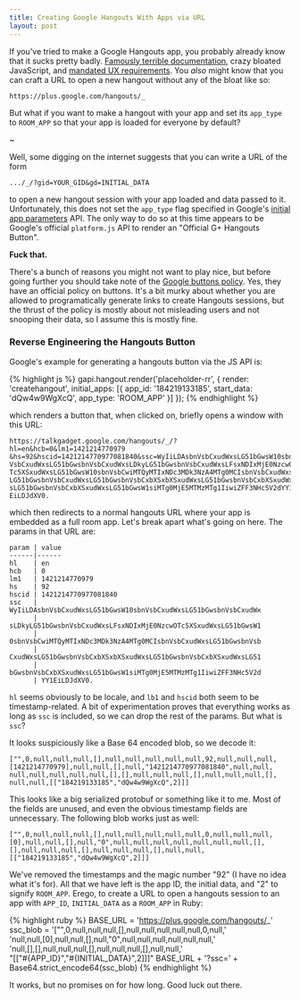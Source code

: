 ```yaml
---
title: Creating Google Hangouts With Apps via URL
layout: post
---
```


If you've tried to make a Google Hangouts app, you probably already know that it
sucks pretty badly. [Famously terrible documentation][1], crazy bloated
JavaScript, and [mandated UX requirements][2]. You *also* might know that you
can craft a URL to open a new hangout without any of the bloat like so:

`https://plus.google.com/hangouts/_`

But what if you want to make a hangout with your app and set its `app_type` to
`ROOM_APP` so that your app is loaded for everyone by default?

~

Well, some digging on the internet suggests that you can write a URL of the form

`.../_/?gid=YOUR_GID&gd=INITIAL_DATA`

to open a new hangout session with your app loaded and data passed to it.
Unfortunately, this does not set the `app_type` flag specified in Google's
[initial app parameters][3] API. The only way to do so at this time appears to
be Google's official `platform.js` API to render an
"Official G+ Hangouts Button".

**Fuck that.**

There's a bunch of reasons you might not want to play nice, but before going
further you should take note of the [Google buttons policy][4]. Yes, they have
an official policy on buttons. It's a bit murky about whether you are allowed to
programatically generate links to create Hangouts sessions, but the thrust of
the policy is mostly about not misleading users and not snooping their data, so
I assume this is mostly fine.

### Reverse Engineering the Hangouts Button

Google's example for generating a hangouts button via the JS API is:

{% highlight js %}
  gapi.hangout.render('placeholder-rr', {
    render: 'createhangout',
    initial_apps: [{
      app_id:     '184219133185',
      start_data: 'dQw4w9WgXcQ',
      app_type:   'ROOM_APP'
    }]
});
{% endhighlight %}

which renders a button that, when clicked on, briefly opens a window with this
URL:

```
https://talkgadget.google.com/hangouts/_/?hl=en&hcb=0&lm1=1421214770979
&hs=92&hscid=1421214770977081840&ssc=WyIiLDAsbnVsbCxudWxsLG51bGwsW10sbn
VsbCxudWxsLG51bGwsbnVsbCxudWxsLDkyLG51bGwsbnVsbCxudWxsLFsxNDIxMjE0NzcwO
Tc5XSxudWxsLG51bGwsW10sbnVsbCwiMTQyMTIxNDc3MDk3NzA4MTg0MCIsbnVsbCxudWxs
LG51bGwsbnVsbCxudWxsLG51bGwsbnVsbCxbXSxbXSxudWxsLG51bGwsbnVsbCxbXSxudWx
sLG51bGwsbnVsbCxbXSxudWxsLG51bGwsW1siMTg0MjE5MTMzMTg1IiwiZFF3NHc5V2dYY1
EiLDJdXV0.
```

which then redirects to a normal hangouts URL where your app is embedded as a
full room app. Let's break apart what's going on here. The params in that URL
are:

```
param | value
------|------
hl    | en
hcb   | 0
lm1   | 1421214770979
hs    | 92
hscid | 1421214770977081840
ssc   | WyIiLDAsbnVsbCxudWxsLG51bGwsW10sbnVsbCxudWxsLG51bGwsbnVsbCxudWx
      | sLDkyLG51bGwsbnVsbCxudWxsLFsxNDIxMjE0NzcwOTc5XSxudWxsLG51bGwsW1
      | 0sbnVsbCwiMTQyMTIxNDc3MDk3NzA4MTg0MCIsbnVsbCxudWxsLG51bGwsbnVsb
      | CxudWxsLG51bGwsbnVsbCxbXSxbXSxudWxsLG51bGwsbnVsbCxbXSxudWxsLG51
      | bGwsbnVsbCxbXSxudWxsLG51bGwsW1siMTg0MjE5MTMzMTg1IiwiZFF3NHc5V2d
      | YY1EiLDJdXV0.
```

`hl` seems obviously to be locale, and `lb1` and `hscid` both seem to be
timestamp-related. A bit of experimentation proves that everything works as long
as `ssc` is included, so we can drop the rest of the params. But what is `ssc`?

It looks suspiciously like a Base 64 encoded blob, so we decode it:

```
["",0,null,null,null,[],null,null,null,null,null,92,null,null,null,
[1421214770979],null,null,[],null,"1421214770977081840",null,null,
null,null,null,null,null,[],[],null,null,null,[],null,null,null,[],
null,null,[["184219133185","dQw4w9WgXcQ",2]]]
```

This looks like a big serialized protobuf or something like it to me. Most of
the fields are unused, and even the obvious timestamp fields are unnecessary.
The following blob works just as well:

```
["",0,null,null,null,[],null,null,null,null,null,0,null,null,null,
[0],null,null,[],null,"0",null,null,null,null,null,null,null,[],
[],null,null,null,[],null,null,null,[],null,null,
[["184219133185","dQw4w9WgXcQ",2]]]
```

We've removed the timestamps and the magic number "92" (I have no idea what
it's for). All that we have left is the app ID, the initial data, and "2" to
signify `ROOM_APP`. Erego, to create a URL to open a hangouts session to an
app with `APP_ID`, `INITIAL_DATA` as a `ROOM_APP` in Ruby:

{% highlight ruby %}
BASE_URL = 'https://plus.google.com/hangouts/_'
ssc_blob = '["",0,null,null,null,[],null,null,null,null,null,0,null,'\
  'null,null,[0],null,null,[],null,"0",null,null,null,null,null,null,'\
  'null,[],[],null,null,null,[],null,null,null,[],null,null,'\
  "[[\"#{APP_ID}\",\"#{INITIAL_DATA}\",2]]]"
BASE_URL + '?ssc=' + Base64.strict_encode64(ssc_blob)
{% endhighlight %}

It works, but no promises on for how long. Good luck out there.

[1]: https://developers.google.com/+/hangouts/getting-started
[2]: https://developers.google.com/+/hangouts/button#button_sizes
[3]: https://developers.google.com/+/hangouts/button#initial_app_parameters
[4]: https://developers.google.com/+/web/buttons-policy
